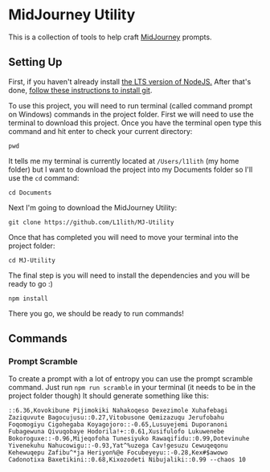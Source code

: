 # MidJourney Utility
This is a collection of tools to help craft [MidJourney](https://midjourney.com/home/?callbackUrl=%2Fapp%2F) prompts.

## Setting Up
First, if you haven't already install [the LTS version of NodeJS.](https://nodejs.org/en/) After that's done, [follow these instructions to install git](https://git-scm.com/book/en/v2/Getting-Started-Installing-Git).

To use this project, you will need to run terminal (called command prompt on Windows) commands in the project folder. First we will need to use the terminal to download this project. Once you have the terminal open type this command and hit enter to check your current directory:
```
pwd
```

It tells me my terminal is currently located at `/Users/l1lith` (my home folder) but I want to download the project into my Documents folder so I'll use the `cd` command:
```
cd Documents
```

Next I'm going to download the MidJourney Utility:
```
git clone https://github.com/L1lith/MJ-Utility
```

Once that has completed you will need to move your terminal into the project folder:
```
cd MJ-Utility
```

The final step is you will need to install the dependencies and you will be ready to go :)
```
npm install
```
There you go, we should be ready to run commands!

## Commands
### Prompt Scramble
To create a prompt with a lot of entropy you can use the prompt scramble command. Just run `npm run scramble` in your terminal (it needs to be in the project folder though) It should generate something like this:
```
::6.36,Kovokibune Pijimokiki Nahakoqeso Dexezimole Xuhafebagi Zaziquvute Bagocujusu::0.27,Vitobusone Qemizazuqu Jerufobahu Foqomogiyu Cigohegaba Koyagojoro::-0.65,Lusuyejemi Duporanoni Fubagewuna Qivuqobaye Hodorila!+::0.61,Xusifulofo Lukuwenebe Bokoroguxe::-0.96,Mijeqofoha Tunesiyuko Rawaqifidu::0.99,Dotevinuhe Yivenekuhu Nahucowigu::-0.93,Yat^%uzega Cav!gesuzu Cewuqeqonu Kehewuqepu Zafibu^*ja Heriyon%@e Focubeyeyu::-0.28,Kex#$awowo Cadonotixa Baxetikini::0.68,Kixozodeti Nibujaliki::0.99 --chaos 10
```